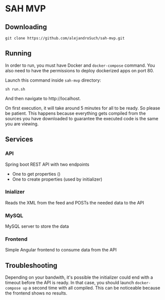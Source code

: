 # SAH MVP

## Downloading

```
git clone https://github.com/alejandroSuch/sah-mvp.git
```

## Running

In order to run, you must have Docker and `docker-compose` command. You also need to have the permissions to deploy dockerized apps on port 80.

Launch this command inside `sah-mvp` directory:

```
sh run.sh
```

And then navigate to http://localhost.

On first execution, it will take around 5 minutes for all to be ready. So please be patient. This happens because everything gets compiled from the sources you have downloaded to guarantee the executed code is the same you are viewing.

## Services

### API

Spring boot REST API with two endpoints
- One to get properties ()
- One to create properties (used by initializer)

### Inializer

Reads the XML from the feed and POSTs the needed data to the API

### MySQL

MySQL server to store the data

### Frontend

Simple Angular frontend to consume data from the API

## Troubleshooting

Depending on your bandwith, it's possible the initializer could end with a timeout before the API is ready. In that case, you should launch `docker-compose up` a second time with all compiled. This can be noticeable because the frontend shows no results.

